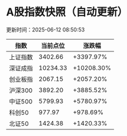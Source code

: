 # A股指数快照（自动更新）

更新时间：2025-06-12 08:50:53


| 指数 | 当前点位 | 涨跌幅 |
|------|-----------|--------|
| 上证指数 | 3402.66 | +3397.97% |
| 深证成指 | 10234.33 | +10208.30% |
| 创业板指 | 2067.15 | +2057.20% |
| 沪深300 | 3892.20 | +3885.52% |
| 中证500 | 5799.93 | +5780.97% |
| 科创50 | 977.97 | +978.69% |
| 北证50 | 1424.38 | +1420.33% |